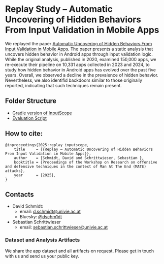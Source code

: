 # Replay Study – Automatic Uncovering of Hidden Behaviors From Input Validation in Mobile Apps

We replayed the paper [Automatic Uncovering of Hidden Behaviors From Input Validation in Mobile Apps](https://github.com/OSUSecLab/InputScope).
The paper presents a static analysis that uncovers hidden behavior in Android apps through input validation logic. While the original analysis, published in 2020, examined 150,000 apps, we re-execute their pipeline on 10,331 apps collected in 2023 and 2024, to study how hidden behavior in Android apps has evolved over the past five years.
Overall, we observed a decline in the prevalence of hidden behavior. Nevertheless, we also identifid backdoors similar to those originally reported, indicating that such techniques remain present.

## Folder Structure
* [Gradle version of InputScope](./InputScopeGrade/)
* [Evaluation Script](./evaluation/)



## How to cite:

```
@inproceedings{2025:replay_inputscope,
    title     = {{Replay – Automatic Uncovering of Hidden Behaviors From Input Validation in Mobile Apps}},
    author    = {Schmidt, David and Schrittwieser, Sebastian },
    booktitle = {Proceedings of the Workshop on Research on offensive and defensive techniques in the context of Man At The End (MATE) attacks},
    year      = {2025},
}
```



## Contacts
* David Schmidt:
    * email: d.schmidt@univie.ac.at
    * Bluesky: [@dschm1dt](https://bsky.app/profile/dschm1dt.bsky.social)
* Sebastian Schrittwieser
    * email: sebastian.schrittwieser@univie.ac.at


### Dataset and Analysis Artifacts
We share the app dataset and all artifacts on request. Please get in touch with us and send us your public key.